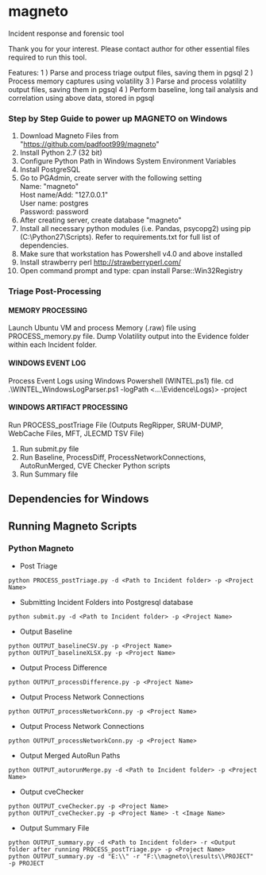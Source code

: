 # magneto
Incident response and forensic tool

Thank you for your interest. Please contact author for other essential files required to run this tool.

Features: 
1 ) Parse and process triage output files, saving them in pgsql 
2 ) Process memory captures using volatility 
3 ) Parse and process volatility output files, saving them in pgsql 
4 ) Perform baseline, long tail analysis and correlation using above data, stored in pgsql

### Step by Step Guide to power up MAGNETO on Windows

1. Download Magneto Files from "https://github.com/padfoot999/magneto"
2. Install Python 2.7 (32 bit)
3. Configure Python Path in Windows System Environment Variables
4. Install PostgreSQL
5. Go to PGAdmin, create server with the following setting
        <br />Name: "magneto"
        <br />Host name/Add: "127.0.0.1"
        <br />User name: postgres
        <br />Password: password
6. After creating server, create database "magneto"
7. Install all necessary python modules (i.e. Pandas, psycopg2) using pip (C:\Python27\Scripts). Refer to requirements.txt for full list of dependencies.
8. Make sure that workstation has Powershell v4.0 and above installed
9. Install strawberry perl 
http://strawberryperl.com/
10. Open command prompt and type: 
cpan
install Parse::Win32Registry

### Triage Post-Processing

#### MEMORY PROCESSING
Launch Ubuntu VM and process Memory (.raw) file using PROCESS_memory.py file. Dump Volatility output into the Evidence folder within each Incident folder.

#### WINDOWS EVENT LOG
Process Event Logs using Windows Powershell (WINTEL.ps1) file.
cd <Magneto WINTEL folder>
.\WINTEL_WindowsLogParser.ps1 -logPath <...\Evidence\Logs)> -project <Project Name>

#### WINDOWS ARTIFACT PROCESSING
Run PROCESS_postTriage File (Outputs RegRipper, SRUM-DUMP, WebCache Files, MFT, JLECMD TSV File)

1. Run submit.py file
2. Run Baseline, ProcessDiff, ProcessNetworkConnections, AutoRunMerged, CVE Checker Python scripts
3. Run Summary file

## Dependencies for Windows


## Running Magneto Scripts

### Python Magneto
* Post Triage
```
python PROCESS_postTriage.py -d <Path to Incident folder> -p <Project Name>
```
* Submitting Incident Folders into Postgresql database
```
python submit.py -d <Path to Incident folder> -p <Project Name>
```
* Output Baseline
```
python OUTPUT_baselineCSV.py -p <Project Name>
python OUTPUT_baselineXLSX.py -p <Project Name>
```
* Output Process Difference
```
python OUTPUT_processDifference.py -p <Project Name>  
```
* Output Process Network Connections
```
python OUTPUT_processNetworkConn.py -p <Project Name>  
```
* Output Process Network Connections
```
python OUTPUT_processNetworkConn.py -p <Project Name>  
```
* Output Merged AutoRun Paths
```
python OUTPUT_autorunMerge.py -d <Path to Incident folder> -p <Project Name>  
```
* Output cveChecker
```
python OUTPUT_cveChecker.py -p <Project Name>
python OUTPUT_cveChecker.py -p <Project Name> -t <Image Name>
```
* Output Summary File
```
python OUTPUT_summary.py -d <Path to Incident folder> -r <Output folder after running PROCESS_postTriage.py> -p <Project Name>
python OUTPUT_summary.py -d "E:\\" -r "F:\\magneto\\results\\PROJECT" -p PROJECT
```
